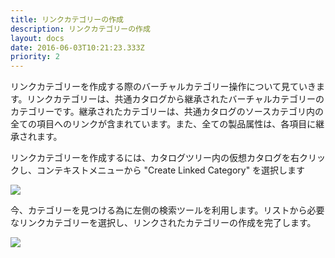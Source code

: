 ```yaml
---
title: リンクカテゴリーの作成
description: リンクカテゴリーの作成
layout: docs
date: 2016-06-03T10:21:23.333Z
priority: 2
---
```

リンクカテゴリーを作成する際のバーチャルカテゴリー操作について見ていきます。リンクカテゴリーは、共通カタログから継承されたバーチャルカテゴリーのカテゴリーです。継承されたカテゴリーは、共通カタログのソースカテゴリ内の全ての項目へのリンクが含まれています。また、全ての製品属性は、各項目に継承されます。

リンクカテゴリーを作成するには、カタログツリー内の仮想カタログを右クリックし、コンテキストメニューから "Create Linked Category" を選択します

![](../../../../../assets/images/docs/025-create-linked-category.png)

今、カテゴリーを見つける為に左側の検索ツールを利用します。リストから必要なリンクカテゴリーを選択し、リンクされたカテゴリーの作成を完了します。

![](../../../../../assets/images/docs/026-select-linked-category.PNG)